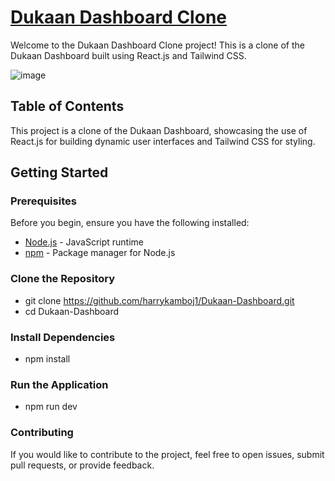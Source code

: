 # [Dukaan Dashboard Clone](https://dukaan-dashboard-jade.vercel.app/)
Welcome to the Dukaan Dashboard Clone project! This is a clone of the Dukaan Dashboard built using React.js and Tailwind CSS.



![image](https://github.com/harrykamboj1/Dukaan-Dashboard/assets/49549662/20cb7e59-eb9e-41b3-8645-a3095166dfa0)

## Table of Contents
This project is a clone of the Dukaan Dashboard, showcasing the use of React.js for building dynamic user interfaces and Tailwind CSS for styling.

## Getting Started

### Prerequisites
Before you begin, ensure you have the following installed:
- [Node.js](https://nodejs.org/) - JavaScript runtime
- [npm](https://www.npmjs.com/) - Package manager for Node.js

### Clone the Repository
- git clone https://github.com/harrykamboj1/Dukaan-Dashboard.git
- cd Dukaan-Dashboard
  
### Install Dependencies
- npm install

### Run the Application
- npm run dev

### Contributing
If you would like to contribute to the project, feel free to open issues, submit pull requests, or provide feedback.
